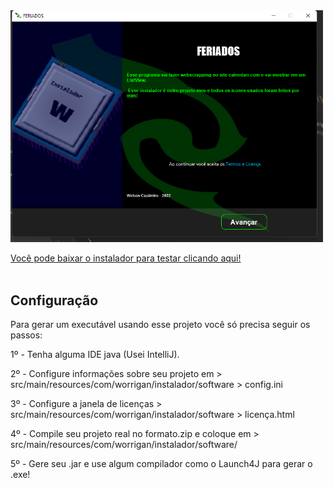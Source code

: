 <img src="https://github.com/XawsLegior/instalador/blob/master/prints/print1.png" width="500"/>

<a href="https://github.com/XawsLegior/instalador/blob/master/Instalador/install.exe" target="_blank"> Você pode baixar o instalador para testar clicando aqui! </a>
<br><br>
<h2> Configuração </h2>
<p> Para gerar um executável usando esse projeto você só precisa seguir os passos:</p>
<p> 1º - Tenha alguma IDE java (Usei IntelliJ). </p>
<p> 2º - Configure informações sobre seu projeto em > src/main/resources/com/worrigan/instalador/software > config.ini  </p>
<p> 3º - Configure a janela de licenças > src/main/resources/com/worrigan/instalador/software > licença.html  </p>
<p> 4º - Compile seu projeto real no formato.zip e coloque em > src/main/resources/com/worrigan/instalador/software/ </p>
<p> 5º - Gere seu .jar e use algum compilador como o Launch4J para gerar o .exe! </p>
